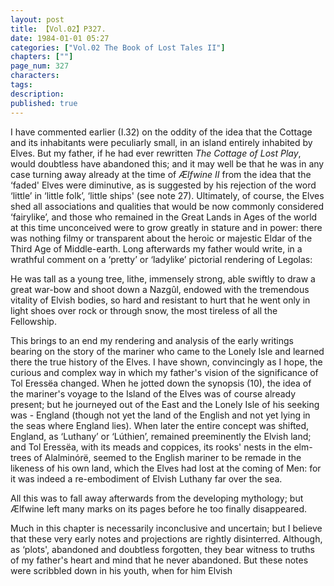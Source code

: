 ```yaml
---
layout: post
title: 【Vol.02】P327.
date: 1984-01-01 05:27
categories: ["Vol.02 The Book of Lost Tales II"]
chapters: [""]
page_num: 327
characters: 
tags: 
description: 
published: true
---
```


<p style="text-indent: 0;">
I have commented earlier (I.32) on the oddity of the idea that the Cottage and its inhabitants were peculiarly small, in an island entirely inhabited by Elves. But my father, if he had ever rewritten <I>The Cottage of Lost Play</I>, would doubtless have abandoned this; and it may well be that he was in any case turning away already at the time of <I>Ælfwine II</I> from the idea that the ‘faded' Elves were diminutive, as is suggested by his rejection of the word ‘little’ in ‘little folk’, ‘little ships' (see note 27). Ultimately, of course, the Elves shed all associations and qualities that would be now commonly considered ‘fairylike’, and those who remained in the Great Lands in Ages of the world at this time unconceived were to grow greatly in stature and in power: there was nothing filmy or transparent about the heroic or majestic Eldar of the Third Age of Middle-earth. Long afterwards my father would write, in a wrathful comment on a ‘pretty’ or ‘ladylike’ pictorial rendering of Legolas:
</p>

He was tall as a young tree, lithe, immensely strong, able swiftly to draw a great war-bow and shoot down a Nazgûl, endowed with the tremendous vitality of Elvish bodies, so hard and resistant to hurt that he went only in light shoes over rock or through snow, the most tireless of all the Fellowship.

This brings to an end my rendering and analysis of the early writings bearing on the story of the mariner who came to the Lonely Isle and learned there the true history of the Elves. I have shown, convincingly as I hope, the curious and complex way in which my father's vision of the significance of Tol Eressëa changed. When he jotted down the synopsis (10), the idea of the mariner's voyage to the Island of the Elves was of course already present; but he journeyed out of the East and the Lonely Isle of his seeking was - England (though not yet the land of the English and not yet lying in the seas where England lies). When later the entire concept was shifted, England, as ‘Luthany’ or ‘Lúthien’, remained preeminently the Elvish land; and Tol Eressëa, with its meads and coppices, its rooks' nests in the elm-trees of Alalminórë, seemed to the English mariner to be remade in the likeness of his own land, which the Elves had lost at the coming of Men: for it was indeed a re-embodiment of Elvish Luthany far over the sea.

All this was to fall away afterwards from the developing mythology; but Ælfwine left many marks on its pages before he too finally disappeared.

Much in this chapter is necessarily inconclusive and uncertain; but I believe that these very early notes and projections are rightly disinterred. Although, as ‘plots', abandoned and doubtless forgotten, they bear witness to truths of my father's heart and mind that he never abandoned. But these notes were scribbled down in his youth, when for him Elvish

